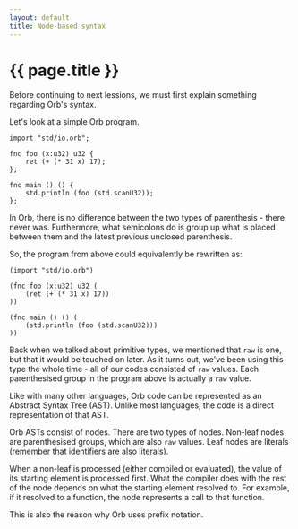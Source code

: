 ```yaml
---
layout: default
title: Node-based syntax
---
```

# {{ page.title }}

Before continuing to next lessions, we must first explain something regarding Orb's syntax.

Let's look at a simple Orb program.

```
import "std/io.orb";

fnc foo (x:u32) u32 {
    ret (+ (* 31 x) 17);
};

fnc main () () {
    std.println (foo (std.scanU32));
};
```

In Orb, there is no difference between the two types of parenthesis - there never was. Furthermore, what semicolons do is group up what is placed between them and the latest previous unclosed parenthesis.

So, the program from above could equivalently be rewritten as:

```
(import "std/io.orb")

(fnc foo (x:u32) u32 (
    (ret (+ (* 31 x) 17))
))

(fnc main () () (
    (std.println (foo (std.scanU32)))
))
```

Back when we talked about primitive types, we mentioned that `raw` is one, but that it would be touched on later. As it turns out, we've been using this type the whole time - all of our codes consisted of `raw` values. Each parenthesised group in the program above is actually a `raw` value.

Like with many other languages, Orb code can be represented as an Abstract Syntax Tree (AST). Unlike most languages, the code is a direct representation of that AST.

Orb ASTs consist of nodes. There are two types of nodes. Non-leaf nodes are parenthesised groups, which are also `raw` values. Leaf nodes are literals (remember that identifiers are also literals).

When a non-leaf is processed (either compiled or evaluated), the value of its starting element is processed first. What the compiler does with the rest of the node depends on what the starting element resolved to. For example, if it resolved to a function, the node represents a call to that function.

This is also the reason why Orb uses prefix notation.